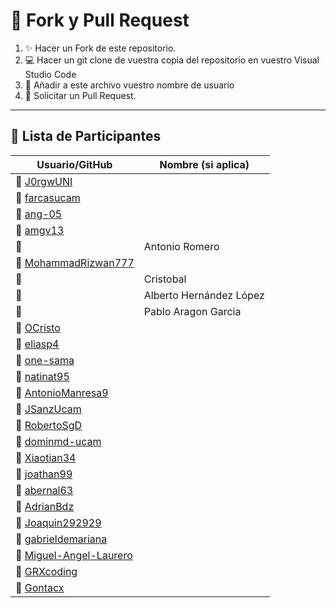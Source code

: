 # 🚀 Fork y Pull Request
1. ✨ Hacer un Fork de este repositorio.
2. 💻 Hacer un git clone de vuestra copia del repositorio en vuestro Visual Studio Code
3. 📝 Añadir a este archivo vuestro nombre de usuario
4. 🔄 Solicitar un Pull Request.
------------------------------------
## 👥 Lista de Participantes

| Usuario/GitHub                                      | Nombre (si aplica)              |
|-----------------------------------------------------|---------------------------------|
| 🌟 [J0rgwUNI](https://github.com/J0rgwUNI)          |                                 |
| 🌟 [farcasucam](https://github.com/farcasucam)      |                                 |
| 🌟 [ang-05](https://github.com/ang-05)              |                                 |
| 🌟 [amgv13](https://github.com/amgv13)              |                                 |
| 👤                                                 | Antonio Romero                  |
| 🌟 [MohammadRizwan777](https://github.com/MohammadRizwan777) |                         |
| 👤                                                 | Cristobal                       |
| 👤                                                 | Alberto Hernández López         |
| 👤                                                 | Pablo Aragon Garcia             |
| 🌟 [OCristo](https://github.com/OCristo)            |                                 |
| 🌟 [eliasp4](https://github.com/eliasp4)            |                                 |
| 🌟 [one-sama](https://github.com/one-sama)          |                                 |
| 🌟 [natinat95](https://github.com/natinat95)        |                                 |
| 🌟 [AntonioManresa9](https://github.com/AntonioManresa9) |                         |
| 🌟 [JSanzUcam](https://github.com/JSanzUcam)        |                                 |
| 🌟 [RobertoSgD](https://github.com/RobertoSgD)      |                                 |
| 🌟 [dominmd-ucam](https://github.com/dominmd-ucam)  |                                 |
| 🌟 [Xiaotian34](https://github.com/Xiaotian34)      |                                 |
| 🌟 [joathan99](https://github.com/joathan99)        |                                 |
| 🌟 [abernal63](https://github.com/abernal63)        |                                 |
| 🌟 [AdrianBdz](https://github.com/AdrianBdz)        |                                 |
| 🌟 [Joaquin292929](https://github.com/Joaquin292929)|                                 |
| 🌟 [gabrieldemariana](https://github.com/gabrieldemariana) |                       |
| 🌟 [Miguel-Angel-Laurero](https://github.com/Miguel-Angel-Laurero) |                 |
| 🌟 [GRXcoding](https://github.com/GRXcoding)        |                                 |
| 🌟 [Gontacx](https://github.com/Gontacx)            |                                 |
